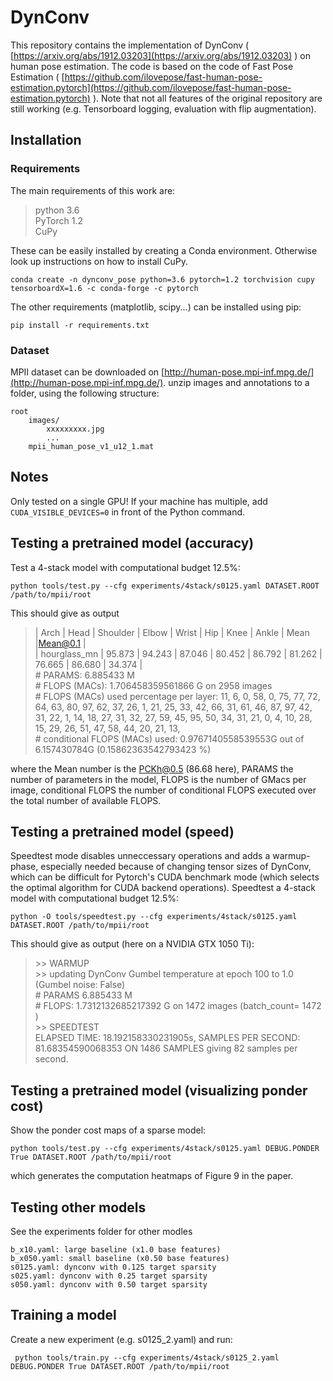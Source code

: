 ﻿# DynConv

This repository contains the implementation of DynConv ( [https://arxiv.org/abs/1912.03203](https://arxiv.org/abs/1912.03203) ) on human pose estimation.
The code is based on the code of Fast Pose Estimation ( [https://github.com/ilovepose/fast-human-pose-estimation.pytorch](https://github.com/ilovepose/fast-human-pose-estimation.pytorch) ). Note that not all features of the original repository are still working (e.g. Tensorboard logging, evaluation with flip augmentation).

## Installation
### Requirements
The main requirements of this work are:
> python 3.6  
> PyTorch 1.2  
> CuPy

These can be easily installed by creating a Conda environment. Otherwise look up instructions on how to install CuPy.

    conda create -n dynconv_pose python=3.6 pytorch=1.2 torchvision cupy tensorboardX=1.6 -c conda-forge -c pytorch
The other requirements (matplotlib, scipy...) can be installed using pip:

    pip install -r requirements.txt

### Dataset
MPII dataset can be downloaded on [http://human-pose.mpi-inf.mpg.de/](http://human-pose.mpi-inf.mpg.de/). 
unzip images and annotations to a folder, using the following structure:

    root
        images/
	        xxxxxxxxx.jpg
	        ...
        mpii_human_pose_v1_u12_1.mat

## Notes
Only tested on a single GPU! If your machine has multiple, add `CUDA_VISIBLE_DEVICES=0` in front of the Python command.

## Testing a pretrained model (accuracy)
Test a 4-stack model with computational budget 12.5%:

    python tools/test.py --cfg experiments/4stack/s0125.yaml DATASET.ROOT /path/to/mpii/root
This should give as output

> | Arch | Head | Shoulder | Elbow | Wrist | Hip | Knee | Ankle | Mean |Mean@0.1 |   
> | hourglass_mn | 95.873 | 94.243 | 87.046 | 80.452 | 86.792 | 81.262 | 76.665 | 86.680 | 34.374 |   
> \# PARAMS: 6.885433 M   
> \# FLOPS (MACs): 1.706458359561866 G on 2958 images   
> \# FLOPS (MACs) used percentage per layer: 11, 6, 0, 58, 0, 75, 77, 72, 64, 63, 80, 97, 62, 37, 26, 1, 21, 25, 33, 42, 66, 31, 61, 46, 87, 97, 42, 31, 22, 1, 14, 18, 27, 31, 32, 27, 59, 45, 95, 50, 34, 31, 21, 0, 4, 10, 28, 15, 29, 26, 51, 47, 58, 44, 20, 21, 13,    
> \# conditional FLOPS (MACs) used: 0.9767140558539553G out of 6.157430784G                 (0.15862363542793423 %)

where the Mean number is the PCKh@0.5 (86.68 here), PARAMS the number of parameters in the model, FLOPS is the number of GMacs per image, conditional FLOPS the number of conditional FLOPS executed over the total number of available FLOPS.


## Testing a pretrained model (speed)

Speedtest mode disables unneccessary operations and adds a warmup-phase, especially needed because of changing tensor sizes of DynConv, which can be difficult for Pytorch's CUDA benchmark mode (which selects the optimal algorithm for CUDA backend operations). Speedtest a 4-stack model with computational budget 12.5%:

    python -O tools/speedtest.py --cfg experiments/4stack/s0125.yaml DATASET.ROOT /path/to/mpii/root

This should give as output (here on a NVIDIA GTX 1050 Ti):

> \>> WARMUP  
>\>> updating DynConv Gumbel temperature at epoch 100 to 1.0 (Gumbel noise: False)  
>\# PARAMS  6.885433 M  
>\# FLOPS:  1.7312132685217392 G on 1472 images (batch_count= 1472 )  
>\>> SPEEDTEST  
>ELAPSED TIME: 18.192158330231905s, SAMPLES PER SECOND: 81.68354590068353 ON 1486 SAMPLES
giving 82 samples per second.

## Testing a pretrained model (visualizing ponder cost)

Show the ponder cost maps of a sparse model:

    python tools/test.py --cfg experiments/4stack/s0125.yaml DEBUG.PONDER True DATASET.ROOT /path/to/mpii/root

which generates the computation heatmaps of Figure 9 in the paper.

## Testing other models
See the experiments folder for other modles
    
    b_x10.yaml: large baseline (x1.0 base features)
    b_x050.yaml: small baseline (x0.50 base features)
    s0125.yaml: dynconv with 0.125 target sparsity
    s025.yaml: dynconv with 0.25 target sparsity
    s050.yaml: dynconv with 0.50 target sparsity

## Training a model
Create a new experiment (e.g. s0125_2.yaml) and run:

     python tools/train.py --cfg experiments/4stack/s0125_2.yaml DEBUG.PONDER True DATASET.ROOT /path/to/mpii/root

